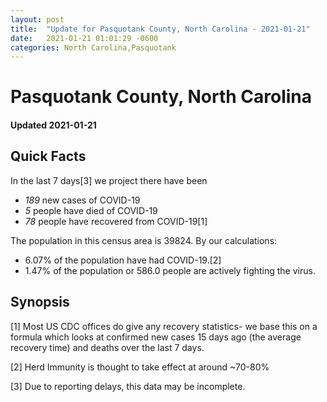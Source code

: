 ```yaml
---
layout: post
title:  "Update for Pasquotank County, North Carolina - 2021-01-21"
date:   2021-01-21 01:01:29 -0600
categories: North Carolina,Pasquotank
---
```


# Pasquotank County, North Carolina
#### Updated 2021-01-21

## Quick Facts

In the last 7 days[3] we project there have been
- *189* new cases of COVID-19
- *5* people have died of COVID-19
- *78* people have recovered from COVID-19[1]

The population in this census area is 39824. By our calculations:
- 6.07% of the population have had COVID-19.[2]
- 1.47% of the population or 586.0 people are actively fighting the virus.

## Synopsis




[1] Most US CDC offices do give any recovery statistics- we base this on a formula which looks at confirmed new cases
15 days ago (the average recovery time) and deaths over the last 7 days.

[2] Herd Immunity is thought to take effect at around ~70-80%

[3] Due to reporting delays, this data may be incomplete.
 
    